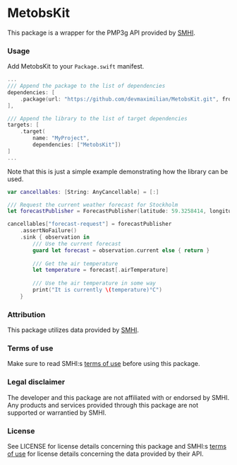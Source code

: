 # MetobsKit

This package is a wrapper for the PMP3g API provided by [SMHI](https://smhi.se).

### Usage

Add MetobsKit to your `Package.swift` manifest.

```swift
...
/// Append the package to the list of dependencies
dependencies: [
    .package(url: "https://github.com/devmaximilian/MetobsKit.git", from: "0.3.0")
],

/// Append the library to the list of target dependencies
targets: [
    .target(
        name: "MyProject",
        dependencies: ["MetobsKit"])
]
...
```

Note that this is just a simple example demonstrating how the library can be used.

```swift
var cancellables: [String: AnyCancellable] = [:]

/// Request the current weather forecast for Stockholm
let forecastPublisher = ForecastPublisher(latitude: 59.3258414, longitude: 17.7018733)

cancellables["forecast-request"] = forecastPublisher
    .assertNoFailure()
    .sink { observation in
        /// Use the current forecast
        guard let forecast = observation.current else { return }
        
        /// Get the air temperature
        let temperature = forecast[.airTemperature]
        
        /// Use the air temperature in some way
        print("It is currently \(temperature)°C")
    }
```

### Attribution

This package utilizes data provided by [SMHI](https://smhi.se).

### Terms of use

Make sure to read SMHI:s [terms of use](https://www.smhi.se/data/oppna-data/villkor-for-anvandning) before using this package.

### Legal disclaimer

The developer and this package are not affiliated with or endorsed by SMHI. Any products and services provided through this package are not supported or warrantied by SMHI.

### License

See LICENSE for license details concerning this package and SMHI:s [terms of use](https://www.smhi.se/data/oppna-data/villkor-for-anvandning) for license details concerning the data provided by their API.
